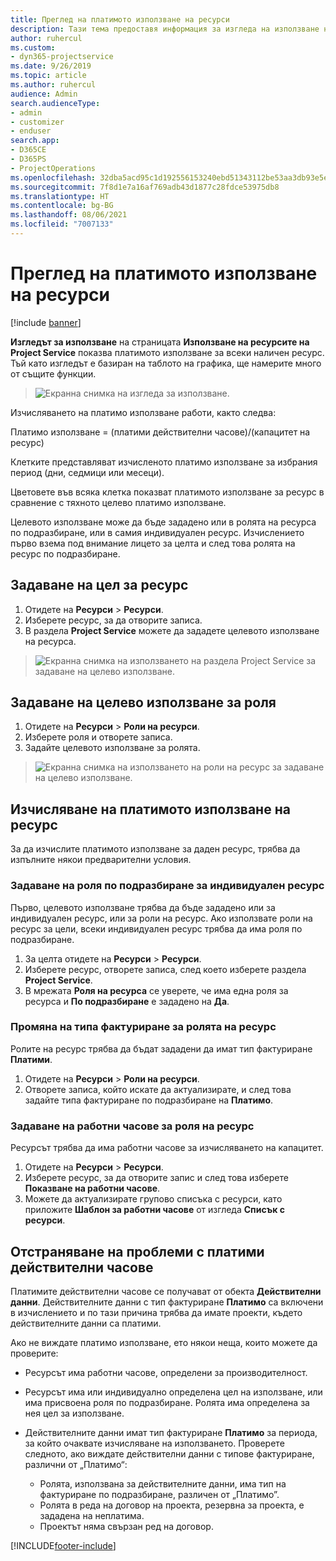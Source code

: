 ```yaml
---
title: Преглед на платимото използване на ресурси
description: Тази тема предоставя информация за изгледа на използване на ресурси.
author: ruhercul
ms.custom:
- dyn365-projectservice
ms.date: 9/26/2019
ms.topic: article
ms.author: ruhercul
audience: Admin
search.audienceType:
- admin
- customizer
- enduser
search.app:
- D365CE
- D365PS
- ProjectOperations
ms.openlocfilehash: 32dba5acd95c1d192556153240ebd51343112be53aa3db93e5e6f127c2d960e9
ms.sourcegitcommit: 7f8d1e7a16af769adb43d1877c28fdce53975db8
ms.translationtype: HT
ms.contentlocale: bg-BG
ms.lasthandoff: 08/06/2021
ms.locfileid: "7007133"
---
```

# <a name="view-chargeable-utilization-for-resources"></a>Преглед на платимото използване на ресурси

[!include [banner](../includes/psa-now-project-operations.md)]
 
**Изгледът за използване** на страницата **Използване на ресурсите на Project Service** показва платимото използване за всеки наличен ресурс. Тъй като изгледът е базиран на таблото на графика, ще намерите много от същите функции.

> ![Екранна снимка на изгледа за използване.](media/FAQ-utilization-1.png)
 

Изчисляването на платимо използване работи, както следва:

   Платимо използване = (платими действителни часове)/(капацитет на ресурс)

Клетките представляват изчисленото платимо използване за избрания период (дни, седмици или месеци).

Цветовете във всяка клетка показват платимото използване за ресурс в сравнение с тяхното целево платимо използване. 

Целевото използване може да бъде зададено или в ролята на ресурса по подразбиране, или в самия индивидуален ресурс. Изчислението първо взема под внимание лицето за целта и след това ролята на ресурс по подразбиране.

## <a name="set-target-on-a-resource"></a>Задаване на цел за ресурс

1. Отидете на **Ресурси** \> **Ресурси**. 
2. Изберете ресурс, за да отворите записа. 
3. В раздела **Project Service** можете да зададете целевото използване на ресурса.

> ![Екранна снимка на използването на раздела Project Service за задаване на целево използване.](media/FAQ-utilization-2.png)
 
## <a name="set-target-utilization-on-a-role"></a>Задаване на целево използване за роля

1. Отидете на **Ресурси** \> **Роли на ресурси**. 
2. Изберете роля и отворете записа. 
3. Задайте целевото използване за ролята.

> ![Екранна снимка на използването на роли на ресурс за задаване на целево използване.](media/FAQ-utilization-3.png)
 
## <a name="calculate-chargeable-utilization-for-a-resource"></a>Изчисляване на платимото използване на ресурс

За да изчислите платимото използване за даден ресурс, трябва да изпълните някои предварителни условия. 

### <a name="set-default-role-for-individual-resource"></a>Задаване на роля по подразбиране за индивидуален ресурс

Първо, целевото използване трябва да бъде зададено или за индивидуален ресурс, или за роли на ресурс. Ако използвате роли на ресурс за цели, всеки индивидуален ресурс трябва да има роля по подразбиране. 

1. За целта отидете на **Ресурси** \> **Ресурси**. 
2. Изберете ресурс, отворете записа, след което изберете раздела **Project Service**. 
3. В мрежата **Роля на ресурса** се уверете, че има една роля за ресурса и **По подразбиране** е зададено на **Да**.
 
### <a name="change-billing-type-for-resource-role"></a>Промяна на типа фактуриране за ролята на ресурс

Ролите на ресурс трябва да бъдат зададени да имат тип фактуриране **Платими**. 

1. Отидете на **Ресурси** \> **Роли на ресурси**. 
2. Отворете записа, който искате да актуализирате, и след това задайте типа фактуриране по подразбиране на **Платимо**.

### <a name="set-working-hours-for-resource-role"></a>Задаване на работни часове за роля на ресурс
 
Ресурсът трябва да има работни часове за изчисляването на капацитет. 

1. Отидете на **Ресурси** \> **Ресурси**. 
2. Изберете ресурс, за да отворите запис и след това изберете **Показване на работни часове**. 
3. Можете да актуализирате групово списъка с ресурси, като приложите **Шаблон за работни часове** от изгледа **Списък с ресурси**.

## <a name="troubleshooting-chargeable-actual-hours"></a>Отстраняване на проблеми с платими действителни часове

Платимите действителни часове се получават от обекта **Действителни данни**. Действителните данни с тип фактуриране **Платимо** са включени в изчислението и по тази причина трябва да имате проекти, където действителните данни са платими.

Ако не виждате платимо използване, ето някои неща, които можете да проверите:

- Ресурсът има работни часове, определени за производителност.
- Ресурсът има или индивидуално определена цел на използване, или има присвоена роля по подразбиране. Ролята има определена за нея цел за използване.
- Действителните данни имат тип фактуриране **Платимо** за периода, за който очаквате изчисляване на използването. Проверете следното, ако виждате действителни данни с типове фактуриране, различни от „Платимо“:

  - Ролята, използвана за действителните данни, има тип на фактуриране по подразбиране, различен от „Платимо”.
  - Ролята в реда на договор на проекта, резервна за проекта, е зададена на неплатима.
  - Проектът няма свързан ред на договор.



[!INCLUDE[footer-include](../includes/footer-banner.md)]